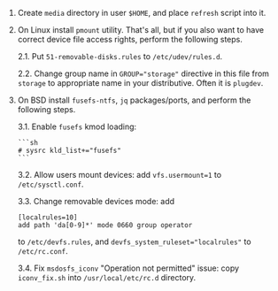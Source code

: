 1. Create `media` directory in user `$HOME`, and place `refresh` script into it.

2. On Linux install `pmount` utility. That's all,
   but if you also want to have correct device file access rights,
   perform the following steps.

   2.1. Put `51-removable-disks.rules` to `/etc/udev/rules.d`.

   2.2. Change group name in `GROUP="storage"` directive in this file from `storage`
        to appropriate name in your distributive. Often it is `plugdev`.

3. On BSD install `fusefs-ntfs`, `jq` packages/ports, and perform the following steps.

   3.1. Enable `fusefs` kmod loading:
       
       ```sh
       # sysrc kld_list+="fusefs"
       ```

   3.2. Allow users mount devices: add `vfs.usermount=1` to `/etc/sysctl.conf`.
   
   3.3. Change removable devices mode: add
   
       [localrules=10]
       add path 'da[0-9]*' mode 0660 group operator
   
   to `/etc/devfs.rules`, and `devfs_system_ruleset="localrules"` to `/etc/rc.conf`.

   3.4. Fix `msdosfs_iconv` "Operation not permitted" issue:
   copy `iconv_fix.sh` into `/usr/local/etc/rc.d` directory.
